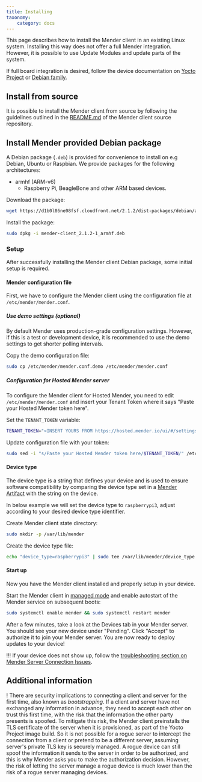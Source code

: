 ```yaml
---
title: Installing
taxonomy:
    category: docs
---
```


This page describes how to install the Mender client in an existing Linux system. Installing this way does not offer a full Mender integration. However, it is possible to use Update Modules and update parts of the system.

If full board integration is desired, follow the device documentation on [Yocto Project](../../devices/yocto-project) or [Debian family](../../devices/debian-family).

## Install from source

<!--AUTOVERSION: "mender/tree/%#installing-from-source"/mender -->
It is possible to install the Mender client from source by following the guidelines outlined in the [README.md](https://github.com/mendersoftware/mender/tree/2.1.2#installing-from-source) of the Mender client source repository.

## Install Mender provided Debian package

A Debian package (`.deb`) is provided for convenience to install on e.g Debian, Ubuntu or Raspbian. We provide packages for the following architectures:

- armhf (ARM-v6)
    - Raspberry Pi, BeagleBone and other ARM based devices.

Download the package:

<!--AUTOVERSION: "cloudfront.net/%/"/mender "mender-client_%-1_armhf.deb"/mender -->
```bash
wget https://d1b0l86ne08fsf.cloudfront.net/2.1.2/dist-packages/debian/armhf/mender-client_2.1.2-1_armhf.deb
```

Install the package:

<!--AUTOVERSION: "mender-client_%-1_armhf.deb"/mender -->
```bash
sudo dpkg -i mender-client_2.1.2-1_armhf.deb
```

### Setup

After successfully installing the Mender client Debian package, some initial setup is required.

#### Mender configuration file

First, we have to configure the Mender client using the configuration file at `/etc/mender/mender.conf`.

##### Use demo settings (optional)

By default Mender uses production-grade configuration settings. However, if this is a test or development device,
it is recommended to use the demo settings to get shorter polling intervals.

Copy the demo configuration file:

```bash
sudo cp /etc/mender/mender.conf.demo /etc/mender/mender.conf
```

##### Configuration for Hosted Mender server

To configure the Mender client for Hosted Mender, you need to edit `/etc/mender/mender.conf` and insert your Tenant Token
where it says "Paste your Hosted Mender token here".

Set the `TENANT_TOKEN` variable:

```bash
TENANT_TOKEN="<INSERT YOURS FROM https://hosted.mender.io/ui/#/settings/my-organization>"
```

Update configuration file with your token:

```bash
sudo sed -i "s/Paste your Hosted Mender token here/$TENANT_TOKEN/" /etc/mender/mender.conf
```

#### Device type

The device type is a string that defines your device and is used to ensure software compatibility by comparing the device type set in a [Mender Artifact](../../architecture/mender-artifacts) with the string on the device.

In below example we will set the device type to `raspberrypi3`, adjust according to your desired device type identifier.

Create Mender client state directory:

```bash
sudo mkdir -p /var/lib/mender
```

Create the device type file:

```bash
echo "device_type=raspberrypi3" | sudo tee /var/lib/mender/device_type
```

#### Start up

Now you have the Mender client installed and properly setup in your device.

Start the Mender client in [managed mode](../../architecture/overview#modes-of-operation) and enable autostart of the Mender service on subsequent boots:

```bash
sudo systemctl enable mender && sudo systemctl restart mender
```

After a few minutes, take a look at the Devices tab in your Mender server. You should see your new device under "Pending".
Click "Accept" to authorize it to join your Mender server. You are now ready to deploy updates to your device!

!!! If your device does not show up, follow the [troubleshooting section on Mender Server Connection Issues](../../troubleshooting/device-runtime#mender-server-connection-issues).


## Additional information

! There are security implications to connecting a client and server for the first time, also known as *bootstrapping*. If a client and server have not exchanged any information in advance, they need to accept each other on trust this first time, with the risk that the information the other party presents is spoofed. To mitigate this risk, the Mender client preinstalls the TLS certificate of the server when it is provisioned, as part of the Yocto Project image build. So it is not possible for a rogue server to intercept the connection from a client or pretend to be a different server, assuming server's private TLS key is securely managed. A rogue device can still spoof the information it sends to the server in order to be authorized, and this is why Mender asks you to make the authorization decision. However, the risk of letting the server manage a rogue device is much lower than the risk of a rogue server managing devices.


